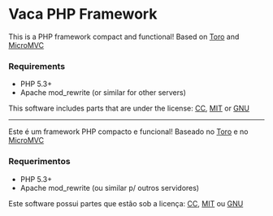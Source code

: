 Vaca PHP Framework
=============

This is a PHP framework compact and functional! 
Based on [Toro](http://www.toroweb.org) and [MicroMVC](http://www.micromvc.com)


### Requirements

* PHP 5.3+
* Apache mod_rewrite (or similar for other servers)

This software includes parts that are under the license: [CC](http://www.creativecommons.org), [MIT](http://en.wikipedia.org/wiki/MIT_License) or [GNU](http://www.gnu.org/copyleft/gpl.html)


------------------


Este é um framework PHP compacto e funcional!
Baseado no [Toro](http://www.toroweb.org) e no [MicroMVC](http://www.micromvc.com)

### Requerimentos

* PHP 5.3+
* Apache mod_rewrite (ou similar p/ outros servidores)

Este software possui partes que estão sob a licença: [CC](http://www.creativecommons.org.br), [MIT](http://pt.wikipedia.org/wiki/Licen%C3%A7a_MIT) ou [GNU](http://www.gnu.org/copyleft/gpl.html)